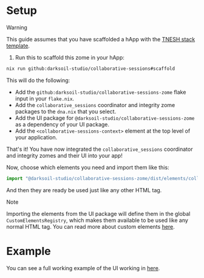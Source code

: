 # Setup

> [!WARNING]
> This guide assumes that you have scaffolded a hApp with the [TNESH stack template](https://darksoil.studio/tnesh-stack).

1. Run this to scaffold this zome in your hApp:

```bash
nix run github:darksoil-studio/collaborative-sessions#scaffold
```

This will do the following:
  - Add the `github:darksoil-studio/collaborative-sessions-zome` flake input in your `flake.nix`.
  - Add the `collaborative_sessions` coordinator and integrity zome packages to the `dna.nix` that you select.
  - Add the UI package for `@darksoil-studio/collaborative-sessions-zome` as a dependency of your UI package.
  - Add the `<collaborative-sessions-context>` element at the top level of your application.

That's it! You have now integrated the `collaborative_sessions` coordinator and integrity zomes and their UI into your app!

Now, choose which elements you need and import them like this:

```js
import "@darksoil-studio/collaborative-sessions-zome/dist/elements/collaborative-sessions-context.js";
```

And then they are ready be used just like any other HTML tag. 

> [!NOTE]
> Importing the elements from the UI package will define them in the global `CustomElementsRegistry`, which makes them available to be used like any normal HTML tag. You can read more about custom elements [here](https://darksoil.studio/tnesh-stack/guides/custom-elements).

# Example

You can see a full working example of the UI working in [here](https://github.com/darksoil-studio/collaborative-sessions-zome/blob/main/ui/demo/index.html).

